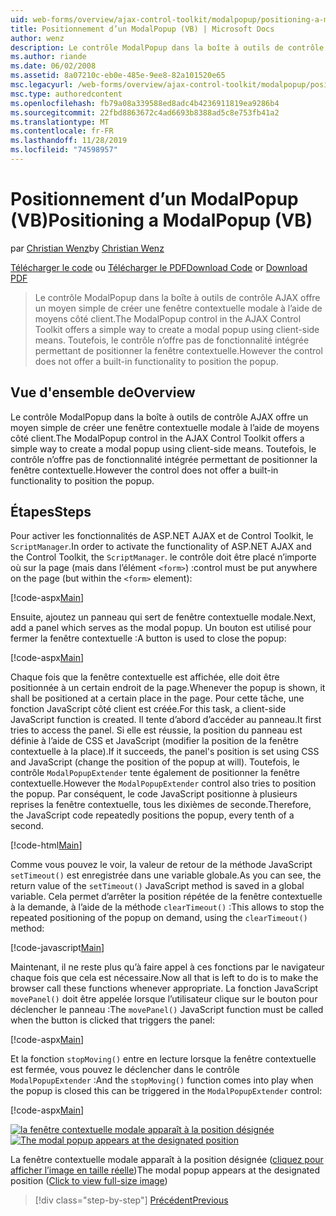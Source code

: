 ```yaml
---
uid: web-forms/overview/ajax-control-toolkit/modalpopup/positioning-a-modalpopup-vb
title: Positionnement d’un ModalPopup (VB) | Microsoft Docs
author: wenz
description: Le contrôle ModalPopup dans la boîte à outils de contrôle AJAX offre un moyen simple de créer une fenêtre contextuelle modale à l’aide de moyens côté client. Toutefois, le contrôle ne propose pas de...
ms.author: riande
ms.date: 06/02/2008
ms.assetid: 8a07210c-eb0e-485e-9ee8-82a101520e65
msc.legacyurl: /web-forms/overview/ajax-control-toolkit/modalpopup/positioning-a-modalpopup-vb
msc.type: authoredcontent
ms.openlocfilehash: fb79a08a339588ed8adc4b4236911819ea9286b4
ms.sourcegitcommit: 22fbd8863672c4ad6693b8388ad5c8e753fb41a2
ms.translationtype: MT
ms.contentlocale: fr-FR
ms.lasthandoff: 11/28/2019
ms.locfileid: "74598957"
---
```

# <a name="positioning-a-modalpopup-vb"></a><span data-ttu-id="75f69-104">Positionnement d’un ModalPopup (VB)</span><span class="sxs-lookup"><span data-stu-id="75f69-104">Positioning a ModalPopup (VB)</span></span>

<span data-ttu-id="75f69-105">par [Christian Wenz](https://github.com/wenz)</span><span class="sxs-lookup"><span data-stu-id="75f69-105">by [Christian Wenz](https://github.com/wenz)</span></span>

<span data-ttu-id="75f69-106">[Télécharger le code](https://download.microsoft.com/download/2/4/0/24052038-f942-4336-905b-b60ae56f0dd5/ModalPopup4.vb.zip) ou [Télécharger le PDF](https://download.microsoft.com/download/b/6/a/b6ae89ee-df69-4c87-9bfb-ad1eb2b23373/modalpopup4VB.pdf)</span><span class="sxs-lookup"><span data-stu-id="75f69-106">[Download Code](https://download.microsoft.com/download/2/4/0/24052038-f942-4336-905b-b60ae56f0dd5/ModalPopup4.vb.zip) or [Download PDF](https://download.microsoft.com/download/b/6/a/b6ae89ee-df69-4c87-9bfb-ad1eb2b23373/modalpopup4VB.pdf)</span></span>

> <span data-ttu-id="75f69-107">Le contrôle ModalPopup dans la boîte à outils de contrôle AJAX offre un moyen simple de créer une fenêtre contextuelle modale à l’aide de moyens côté client.</span><span class="sxs-lookup"><span data-stu-id="75f69-107">The ModalPopup control in the AJAX Control Toolkit offers a simple way to create a modal popup using client-side means.</span></span> <span data-ttu-id="75f69-108">Toutefois, le contrôle n’offre pas de fonctionnalité intégrée permettant de positionner la fenêtre contextuelle.</span><span class="sxs-lookup"><span data-stu-id="75f69-108">However the control does not offer a built-in functionality to position the popup.</span></span>

## <a name="overview"></a><span data-ttu-id="75f69-109">Vue d'ensemble de</span><span class="sxs-lookup"><span data-stu-id="75f69-109">Overview</span></span>

<span data-ttu-id="75f69-110">Le contrôle ModalPopup dans la boîte à outils de contrôle AJAX offre un moyen simple de créer une fenêtre contextuelle modale à l’aide de moyens côté client.</span><span class="sxs-lookup"><span data-stu-id="75f69-110">The ModalPopup control in the AJAX Control Toolkit offers a simple way to create a modal popup using client-side means.</span></span> <span data-ttu-id="75f69-111">Toutefois, le contrôle n’offre pas de fonctionnalité intégrée permettant de positionner la fenêtre contextuelle.</span><span class="sxs-lookup"><span data-stu-id="75f69-111">However the control does not offer a built-in functionality to position the popup.</span></span>

## <a name="steps"></a><span data-ttu-id="75f69-112">Étapes</span><span class="sxs-lookup"><span data-stu-id="75f69-112">Steps</span></span>

<span data-ttu-id="75f69-113">Pour activer les fonctionnalités de ASP.NET AJAX et de Control Toolkit, le `ScriptManager`.</span><span class="sxs-lookup"><span data-stu-id="75f69-113">In order to activate the functionality of ASP.NET AJAX and the Control Toolkit, the `ScriptManager`.</span></span> <span data-ttu-id="75f69-114">le contrôle doit être placé n’importe où sur la page (mais dans l’élément `<form>`) :</span><span class="sxs-lookup"><span data-stu-id="75f69-114">control must be put anywhere on the page (but within the `<form>` element):</span></span>

[!code-aspx[Main](positioning-a-modalpopup-vb/samples/sample1.aspx)]

<span data-ttu-id="75f69-115">Ensuite, ajoutez un panneau qui sert de fenêtre contextuelle modale.</span><span class="sxs-lookup"><span data-stu-id="75f69-115">Next, add a panel which serves as the modal popup.</span></span> <span data-ttu-id="75f69-116">Un bouton est utilisé pour fermer la fenêtre contextuelle :</span><span class="sxs-lookup"><span data-stu-id="75f69-116">A button is used to close the popup:</span></span>

[!code-aspx[Main](positioning-a-modalpopup-vb/samples/sample2.aspx)]

<span data-ttu-id="75f69-117">Chaque fois que la fenêtre contextuelle est affichée, elle doit être positionnée à un certain endroit de la page.</span><span class="sxs-lookup"><span data-stu-id="75f69-117">Whenever the popup is shown, it shall be positioned at a certain place in the page.</span></span> <span data-ttu-id="75f69-118">Pour cette tâche, une fonction JavaScript côté client est créée.</span><span class="sxs-lookup"><span data-stu-id="75f69-118">For this task, a client-side JavaScript function is created.</span></span> <span data-ttu-id="75f69-119">Il tente d’abord d’accéder au panneau.</span><span class="sxs-lookup"><span data-stu-id="75f69-119">It first tries to access the panel.</span></span> <span data-ttu-id="75f69-120">Si elle est réussie, la position du panneau est définie à l’aide de CSS et JavaScript (modifier la position de la fenêtre contextuelle à la place).</span><span class="sxs-lookup"><span data-stu-id="75f69-120">If it succeeds, the panel's position is set using CSS and JavaScript (change the position of the popup at will).</span></span> <span data-ttu-id="75f69-121">Toutefois, le contrôle `ModalPopupExtender` tente également de positionner la fenêtre contextuelle.</span><span class="sxs-lookup"><span data-stu-id="75f69-121">However the `ModalPopupExtender` control also tries to position the popup.</span></span> <span data-ttu-id="75f69-122">Par conséquent, le code JavaScript positionne à plusieurs reprises la fenêtre contextuelle, tous les dixièmes de seconde.</span><span class="sxs-lookup"><span data-stu-id="75f69-122">Therefore, the JavaScript code repeatedly positions the popup, every tenth of a second.</span></span>

[!code-html[Main](positioning-a-modalpopup-vb/samples/sample3.html)]

<span data-ttu-id="75f69-123">Comme vous pouvez le voir, la valeur de retour de la méthode JavaScript `setTimeout()` est enregistrée dans une variable globale.</span><span class="sxs-lookup"><span data-stu-id="75f69-123">As you can see, the return value of the `setTimeout()` JavaScript method is saved in a global variable.</span></span> <span data-ttu-id="75f69-124">Cela permet d’arrêter la position répétée de la fenêtre contextuelle à la demande, à l’aide de la méthode `clearTimeout()` :</span><span class="sxs-lookup"><span data-stu-id="75f69-124">This allows to stop the repeated positioning of the popup on demand, using the `clearTimeout()` method:</span></span>

[!code-javascript[Main](positioning-a-modalpopup-vb/samples/sample4.js)]

<span data-ttu-id="75f69-125">Maintenant, il ne reste plus qu’à faire appel à ces fonctions par le navigateur chaque fois que cela est nécessaire.</span><span class="sxs-lookup"><span data-stu-id="75f69-125">Now all that is left to do is to make the browser call these functions whenever appropriate.</span></span> <span data-ttu-id="75f69-126">La fonction JavaScript `movePanel()` doit être appelée lorsque l’utilisateur clique sur le bouton pour déclencher le panneau :</span><span class="sxs-lookup"><span data-stu-id="75f69-126">The `movePanel()` JavaScript function must be called when the button is clicked that triggers the panel:</span></span>

[!code-aspx[Main](positioning-a-modalpopup-vb/samples/sample5.aspx)]

<span data-ttu-id="75f69-127">Et la fonction `stopMoving()` entre en lecture lorsque la fenêtre contextuelle est fermée, vous pouvez le déclencher dans le contrôle `ModalPopupExtender` :</span><span class="sxs-lookup"><span data-stu-id="75f69-127">And the `stopMoving()` function comes into play when the popup is closed this can be triggered in the `ModalPopupExtender` control:</span></span>

[!code-aspx[Main](positioning-a-modalpopup-vb/samples/sample6.aspx)]

<span data-ttu-id="75f69-128">[![la fenêtre contextuelle modale apparaît à la position désignée](positioning-a-modalpopup-vb/_static/image2.png)](positioning-a-modalpopup-vb/_static/image1.png)</span><span class="sxs-lookup"><span data-stu-id="75f69-128">[![The modal popup appears at the designated position](positioning-a-modalpopup-vb/_static/image2.png)](positioning-a-modalpopup-vb/_static/image1.png)</span></span>

<span data-ttu-id="75f69-129">La fenêtre contextuelle modale apparaît à la position désignée ([cliquez pour afficher l’image en taille réelle](positioning-a-modalpopup-vb/_static/image3.png))</span><span class="sxs-lookup"><span data-stu-id="75f69-129">The modal popup appears at the designated position ([Click to view full-size image](positioning-a-modalpopup-vb/_static/image3.png))</span></span>

> [!div class="step-by-step"]
> [<span data-ttu-id="75f69-130">Précédent</span><span class="sxs-lookup"><span data-stu-id="75f69-130">Previous</span></span>](handling-postbacks-from-a-modalpopup-vb.md)
